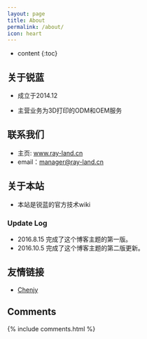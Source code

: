 ```yaml
---
layout: page
title: About
permalink: /about/
icon: heart
---
```


* content
{:toc}

## 关于锐蓝

* 成立于2014.12

* 主营业务为3D打印的ODM和OEM服务


## 联系我们
* 主页: www.ray-land.cn
* email：manager@ray-land.cn

## 关于本站
* 本站是锐蓝的官方技术wiki

### Update Log

* 2016.8.15 完成了这个博客主题的第一版。
* 2016.10.5 完成了这个博客主题的第二版更新。

## 友情链接

* [Chenjy](https://chenjy1225.github.io/)


## Comments

{% include comments.html %}
